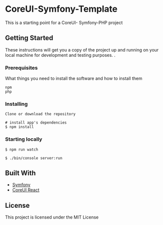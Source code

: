 # CoreUI-Symfony-Template

This is a starting point for a CoreUI- Symfony-PHP project

## Getting Started

These instructions will get you a copy of the project up and running on your local machine for development and testing purposes. .

### Prerequisites

What things you need to install the software and how to install them

```
npm
php

```

### Installing


```
Clone or download the repository

# install app's dependencies
$ npm install
```


### Starting locally


```
$ npm run watch
```

```
$ ./bin/console server:run
```

## Built With

* [Symfony](https://symfony.com/)
* [CoreUI React](https://github.com/coreui/coreui-free-react-admin-template)


## License

This project is licensed under the MIT License
